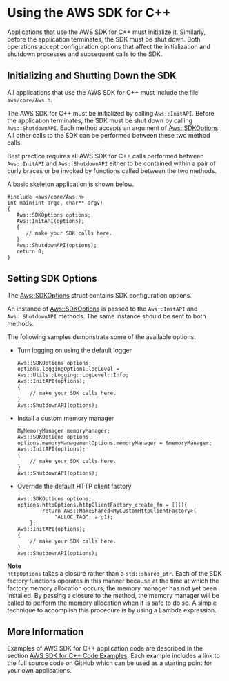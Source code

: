 # Using the AWS SDK for C\+\+<a name="basic-use"></a>

Applications that use the AWS SDK for C\+\+ must initialize it\. Similarly, before the application terminates, the SDK must be shut down\. Both operations accept configuration options that affect the initialization and shutdown processes and subsequent calls to the SDK\.

## Initializing and Shutting Down the SDK<a name="sdk-initializing"></a>

All applications that use the AWS SDK for C\+\+ must include the file `aws/core/Aws.h`\.

The AWS SDK for C\+\+ must be initialized by calling `Aws::InitAPI`\. Before the application terminates, the SDK must be shut down by calling `Aws::ShutdownAPI`\. Each method accepts an argument of [Aws::SDKOptions](https://sdk.amazonaws.com/cpp/api/LATEST/struct_aws_1_1_s_d_k_options.html)\. All other calls to the SDK can be performed between these two method calls\.

Best practice requires all AWS SDK for C\+\+ calls performed between `Aws::InitAPI` and `Aws::ShutdownAPI` either to be contained within a pair of curly braces or be invoked by functions called between the two methods\.

A basic skeleton application is shown below\.

```
#include <aws/core/Aws.h>
int main(int argc, char** argv)
{
   Aws::SDKOptions options;
   Aws::InitAPI(options);
   {
      // make your SDK calls here.
   }
   Aws::ShutdownAPI(options);
   return 0;
}
```

## Setting SDK Options<a name="sdk-setting-options"></a>

The [Aws::SDKOptions](https://sdk.amazonaws.com/cpp/api/LATEST/struct_aws_1_1_s_d_k_options.html) struct contains SDK configuration options\.

An instance of [Aws::SDKOptions](https://sdk.amazonaws.com/cpp/api/LATEST/struct_aws_1_1_s_d_k_options.html) is passed to the `Aws::InitAPI` and `Aws::ShutdownAPI` methods\. The same instance should be sent to both methods\.

The following samples demonstrate some of the available options\.
+ Turn logging on using the default logger

  ```
  Aws::SDKOptions options;
  options.loggingOptions.logLevel = Aws::Utils::Logging::LogLevel::Info;
  Aws::InitAPI(options);
  {
      // make your SDK calls here.
  }
  Aws::ShutdownAPI(options);
  ```
+ Install a custom memory manager

  ```
  MyMemoryManager memoryManager;
  Aws::SDKOptions options;
  options.memoryManagementOptions.memoryManager = &memoryManager;
  Aws::InitAPI(options);
  {
      // make your SDK calls here.
  }
  Aws::ShutdownAPI(options);
  ```
+ Override the default HTTP client factory

  ```
  Aws::SDKOptions options;
  options.httpOptions.httpClientFactory_create_fn = [](){
          return Aws::MakeShared<MyCustomHttpClientFactory>(
              "ALLOC_TAG", arg1);
      };
  Aws::InitAPI(options);
  {
      // make your SDK calls here.
  }
  Aws::ShutdownAPI(options);
  ```

**Note**  
 `httpOptions` takes a closure rather than a `std::shared_ptr`\. Each of the SDK factory functions operates in this manner because at the time at which the factory memory allocation occurs, the memory manager has not yet been installed\. By passing a closure to the method, the memory manager will be called to perform the memory allocation when it is safe to do so\. A simple technique to accomplish this procedure is by using a Lambda expression\.

## More Information<a name="more-information"></a>

Examples of AWS SDK for C\+\+ application code are described in the section [AWS SDK for C\+\+ Code Examples](programming-services.md)\. Each example includes a link to the full source code on GitHub which can be used as a starting point for your own applications\.